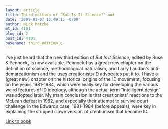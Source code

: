 ```yaml
---
layout: article
title: Third edition of "But Is It Science?" out
date: '2009-01-07 13:49:15 -0700'
author: Nick Matzke
mt_id: 4101
blog_id: 2
post_id: 4101
basename: third_edition_o
---
```

I've just heard that the new third edition of _But Is it Science_, edited by Ruse & Pennock, is now available.  Pennock has a great new chapter on the definition of science, methodological naturalism, and Larry Laudan's anti-demarcationism and the uses creationists/ID advocates put it to.  I have a (great new) chapter on the historical origins of the ID movement, focusing on the years 1981-1984, which were really key for developing the various weird features of ID ideology, although the actual term "intelligent design" was adopted later.  My main conclusion is that creationists' reactions to the McLean defeat in 1982, and especially their attempt to survive court challenge in the Edwards case, 1981-1984 (before appeals), were key in explaining the stripped down version of creationism that became ID.

[Link to book](http://search.barnesandnoble.com/But-Is-It-Science/Robert-T-Pennock/e/9781591025825)
